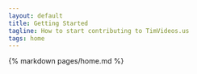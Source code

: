 ```yaml
---
layout: default
title: Getting Started
tagline: How to start contributing to TimVideos.us
tags: home
---
```


<div class="col-sm-12">
  <div class="panel panel-default">
      <span class="edit-link pull-right">
        <a href="{% edit_url pages/home.md %}" target="_blank">
          <i class="fa fa-edit"></i>
        </a>
      </span>  
    <div class="panel-body">
      {% markdown pages/home.md %}
    </div>
  </div>
</div>
